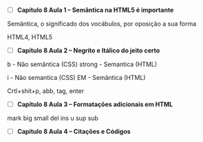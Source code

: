 - [ ] **Capítulo 8 Aula 1 – Semântica na HTML5 é importante**

Semântica, o significado dos vocábulos, por oposição a sua forma

HTML4, HTML5

- [ ] **Capítulo 8 Aula 2 – Negrito e Itálico do jeito certo**

b - Não semântica (CSS)
strong - Semantica (HTML)

i - Não semantica (CSS)
EM - Semântica (HTML)

Crtl+shit+p, abb, tag, enter

- [ ] **Capítulo 8 Aula 3 – Formatações adicionais em HTML**

mark
big
small
del
ins
u
sup
sub

- [ ] **Capítulo 8 Aula 4 – Citações e Códigos**